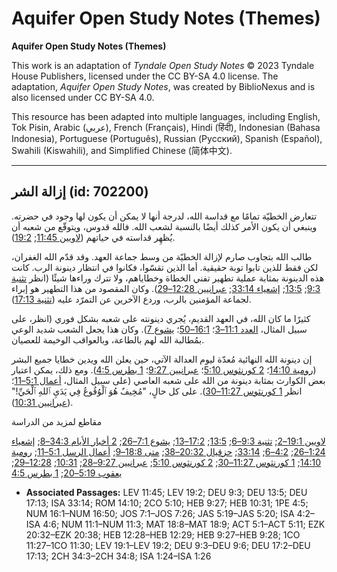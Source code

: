 # Aquifer Open Study Notes (Themes)

**Aquifer Open Study Notes (Themes)**

This work is an adaptation of *Tyndale Open Study Notes* © 2023 Tyndale House Publishers, licensed under the CC BY\-SA 4\.0 license. The adaptation, *Aquifer Open Study Notes*, was created by BiblioNexus and is also licensed under CC BY\-SA 4\.0\.

This resource has been adapted into multiple languages, including English, Tok Pisin, Arabic (عربي), French (Français), Hindi (हिंदी), Indonesian (Bahasa Indonesia), Portuguese (Português), Russian (Русский), Spanish (Español), Swahili (Kiswahili), and Simplified Chinese (简体中文).



--------------------------------

## إزالة الشر (id: 702200)

تتعارض الخطيّة تمامًا مع قداسة الله، لدرجة أنها لا يمكن أن يكون لها وجود في حضرته. وينبغي أن يكون الأمر كذلك أيضًا بالنسبة لشعب الله. فالله قدوس، ويتوقّع من شعبه أن يُظهِر قداسته في حياتهم ([لاويين 11:45](https://ref.ly/Lev11:45); [19:2](https://ref.ly/Lev19:2)).

طالب الله بتجاوب صارم لإزالة الخطيّة من وسط جماعة العهد. وقد قدّم الله الغفران، لكن فقط للذين تابوا توبة حقيقية. أما الذين تقسّوا، فكانوا في انتظار دينونة الرب. كانت هذه الدينونة بمثابة عملية تطهير تفني الخطاة وخطاياهم، ولا تترك وراءها شيئًا (انظر [تثنية 9:3](https://ref.ly/Deut9:3); [13:5](https://ref.ly/Deut13:5); [إشعياء 33:14](https://ref.ly/Isa33:14); [عبرانيين 12:28–29](https://ref.ly/Heb12:28-Heb12:29)). وكان المقصود من هذا التطهير هو إبراء لجماعة المؤمنين بالرب، وردع الآخرين عن التمرّد عليه ([تثنية 17:13](https://ref.ly/Deut17:13)).

كثيرًا ما كان الله، في العهد القديم، يُجري دينونته على شعبه بشكل فوري (انظر، على سبيل المثال، [العدد 11:1–3](https://ref.ly/Num11:1-Num11:3)؛ [16:1–50](https://ref.ly/Num16:1-Num16:50)؛ [يشوع 7](https://ref.ly/Josh7:1-Josh7:26)). وكان هذا يجعل الشعب شديد الوعي بمُطالبة الله لهم بالطاعة، وبالعواقب الوخيمة للعصيان.

إن دينونة الله النهائية مُعدّة ليوم العدالة الآتي، حين يعلن الله ويدين خطايا جميع البشر ([رومية 14:10](https://ref.ly/Rom14:10)؛ [2 كورنثوس 5:10](https://ref.ly/2Cor5:10)؛ [عبرانيين 9:27](https://ref.ly/Heb9:27)؛ [1 بطرس 4:5](https://ref.ly/1Pet4:5)). ومع ذلك، يمكن اعتبار بعض الكوارث بمثابة دينونة من الله على شعبه العاصي (على سبيل المثال، [أعمال 5:1–11](https://ref.ly/Acts5:1-Acts5:11)؛ انظر [1 كورنثوس 11:27–30](https://ref.ly/1Cor11:27-1Cor11:30)). على كل حالٍ، "مُخِيفٌ هُوَ ٱلْوُقُوعُ فِي يَدَيِ ٱللهِ ٱلْحَيِّ!" ([عبرانيين 10:31](https://ref.ly/Heb10:31)).

مقاطع لمزيد من الدراسة

[لاويين 19:1–2](https://ref.ly/Lev19:1-Lev19:2); [تثنية 9:3–6](https://ref.ly/Deut9:3-Deut9:6); [13:5](https://ref.ly/Deut13:5); [17:2–13](https://ref.ly/Deut17:2-Deut17:13); [يشوع 7:1–26](https://ref.ly/Josh7:1-Josh7:26); [2 أخبار الأيام 34:3–8](https://ref.ly/2Chr34:3-2Chr34:8); [إشعياء 1:24–26](https://ref.ly/Isa1:24-Isa1:26); [4:2–6](https://ref.ly/Isa4:2-Isa4:6); [33:14](https://ref.ly/Isa33:14); [حزقيال 20:32–38](https://ref.ly/Ezek20:32-Ezek20:38); [متى 18:8–9](https://ref.ly/Matt18:8-Matt18:9); [أعمال الرسل 5:1–11](https://ref.ly/Acts5:1-Acts5:11); [رومية 14:10](https://ref.ly/Rom14:10); [1 كورنثوس 11:27–30](https://ref.ly/1Cor11:27-1Cor11:30); [2 كورنثوس 5:10](https://ref.ly/2Cor5:10); [عبرانيين 9:27–28](https://ref.ly/Heb9:27-Heb9:28); [10:31](https://ref.ly/Heb10:31); [12:28–29](https://ref.ly/Heb12:28-Heb12:29); [يعقوب 5:19–20](https://ref.ly/Jas5:19-Jas5:20); [1 بطرس 4:5](https://ref.ly/1Pet4:5)

* **Associated Passages:** LEV 11:45; LEV 19:2; DEU 9:3; DEU 13:5; DEU 17:13; ISA 33:14; ROM 14:10; 2CO 5:10; HEB 9:27; HEB 10:31; 1PE 4:5; NUM 16:1–NUM 16:50; JOS 7:1–JOS 7:26; JAS 5:19–JAS 5:20; ISA 4:2–ISA 4:6; NUM 11:1–NUM 11:3; MAT 18:8–MAT 18:9; ACT 5:1–ACT 5:11; EZK 20:32–EZK 20:38; HEB 12:28–HEB 12:29; HEB 9:27–HEB 9:28; 1CO 11:27–1CO 11:30; LEV 19:1–LEV 19:2; DEU 9:3–DEU 9:6; DEU 17:2–DEU 17:13; 2CH 34:3–2CH 34:8; ISA 1:24–ISA 1:26

